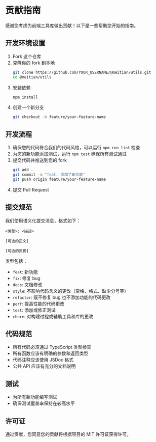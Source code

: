 # 贡献指南

感谢您考虑为前端工具库做出贡献！以下是一些帮助您开始的指南。

## 开发环境设置

1. Fork 这个仓库
2. 克隆你的 fork 到本地
   ```bash
   git clone https://github.com/YOUR_USERNAME/@meitian/utils.git
   cd @meitian/utils
   ```
3. 安装依赖
   ```bash
   npm install
   ```
4. 创建一个新分支
   ```bash
   git checkout -b feature/your-feature-name
   ```

## 开发流程

1. 确保您的代码符合我们的代码风格，可以运行 `npm run lint` 检查
2. 为您的新功能添加测试，运行 `npm test` 确保所有测试通过
3. 提交代码并推送到您的 fork
   ```bash
   git add .
   git commit -m "feat: 添加了新功能"
   git push origin feature/your-feature-name
   ```
4. 提交 Pull Request

## 提交规范

我们使用语义化提交消息，格式如下：

```
<类型>: <描述>

[可选的正文]

[可选的页脚]
```

类型包括：
- `feat`: 新功能
- `fix`: 修复 bug
- `docs`: 文档修改
- `style`: 不影响代码含义的更改（空格、格式、缺少分号等）
- `refactor`: 既不修复 bug 也不添加功能的代码更改
- `perf`: 提高性能的代码更改
- `test`: 添加或修正测试
- `chore`: 对构建过程或辅助工具和库的更改

## 代码规范

- 所有代码必须通过 TypeScript 类型检查
- 所有函数应该有明确的参数和返回类型
- 代码注释应该使用 JSDoc 格式
- 公共 API 应该有充分的文档说明

## 测试

- 为所有新功能编写测试
- 确保测试覆盖率保持在较高水平

## 许可证

通过贡献，您同意您的贡献将根据项目的 MIT 许可证获得许可。 